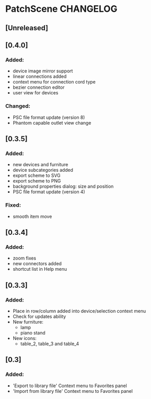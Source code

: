 # PatchScene CHANGELOG

## [Unreleased]

## [0.4.0]
### Added:
- device image mirror support
- linear connections added
- context menu for connection cord type
- bezier connection editor
- user view for devices

### Changed:
- PSC file format update (version 8)
- Phantom capable outlet view change

## [0.3.5]
### Added:
- new devices and furniture
- device subcategories added
- export scheme to SVG
- export scheme to PNG
- background properties dialog: size and position
- PSC file format update (version 4)

### Fixed:
- smooth item move

## [0.3.4]
### Added:
- zoom fixes
- new connectors added
- shortcut list in Help menu

## [0.3.3]
### Added:
- Place in row/column added into device/selection context menu
- Check for updates ability
- New furniture:
  * lamp
  * piano stand
- New icons:
  * table_2, table_3 and table_4

## [0.3]
### Added:
- 'Export to library file' Context menu to Favorites panel
- 'Import from library file' Context menu to Favorites panel
